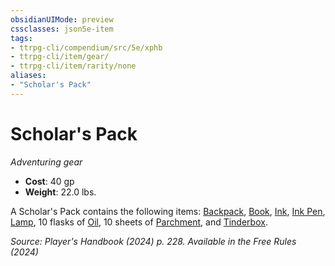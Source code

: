 ```yaml
---
obsidianUIMode: preview
cssclasses: json5e-item
tags:
- ttrpg-cli/compendium/src/5e/xphb
- ttrpg-cli/item/gear/
- ttrpg-cli/item/rarity/none
aliases: 
- "Scholar's Pack"
---
```

# Scholar's Pack
*Adventuring gear*  


- **Cost**: 40 gp
- **Weight**: 22.0 lbs.

A Scholar's Pack contains the following items: [Backpack](Mechanics/items/backpack-xphb.md), [Book](Mechanics/items/book-xphb.md), [Ink](Mechanics/items/ink-xphb.md), [Ink Pen](Mechanics/items/ink-pen-xphb.md), [Lamp](Mechanics/items/lamp-xphb.md), 10 flasks of [Oil](Mechanics/items/oil-xphb.md), 10 sheets of [Parchment](Mechanics/items/parchment-xphb.md), and [Tinderbox](Mechanics/items/tinderbox-xphb.md).

*Source: Player's Handbook (2024) p. 228. Available in the Free Rules (2024)*